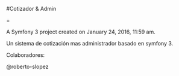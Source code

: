 #Cotizador & Admin

=

A Symfony 3  project created on January 24, 2016, 11:59 am.

Un sistema de cotización mas administrador basado en symfony 3.


Colaboradores:

@roberto-slopez